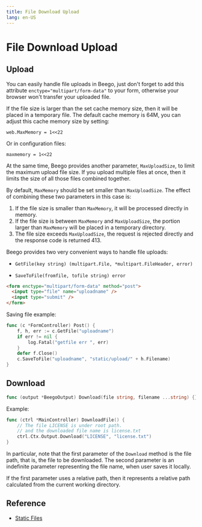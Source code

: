 ```yaml
---
title: File Download Upload
lang: en-US
---
```


# File Download Upload

## Upload

You can easily handle file uploads in Beego, just don't forget to add this attribute `enctype="multipart/form-data"` to your form, otherwise your browser won't transfer your uploaded file.

If the file size is larger than the set cache memory size, then it will be placed in a temporary file. The default cache memory is 64M, you can adjust this cache memory size by setting:

```
web.MaxMemory = 1<<22
```

Or in configuration files:

```
maxmemory = 1<<22
```

At the same time, Beego provides another parameter, `MaxUploadSize`, to limit the maximum upload file size. If you upload multiple files at once, then it limits the size of all those files combined together.

By default, `MaxMemory` should be set smaller than `MaxUploadSize`. The effect of combining these two parameters in this case is:

1. If the file size is smaller than `MaxMemory`, it will be processed directly in memory.
2. If the file size is between `MaxMemory` and `MaxUploadSize`, the portion larger than `MaxMemory` will be placed in a temporary directory.
3. The file size exceeds `MaxUploadSize`, the request is rejected directly and the response code is returned 413.

Beego provides two very convenient ways to handle file uploads:

- `GetFile(key string) (multipart.File, *multipart.FileHeader, error)`

- `SaveToFile(fromfile, tofile string) error`

```html
<form enctype="multipart/form-data" method="post">
  <input type="file" name="uploadname" />
  <input type="submit" />
</form>
```
Saving file example:

```go
func (c *FormController) Post() {
	f, h, err := c.GetFile("uploadname")
	if err != nil {
		log.Fatal("getfile err ", err)
	}
	defer f.Close()
	c.SaveToFile("uploadname", "static/upload/" + h.Filename) 
}
```

## Download

```go
func (output *BeegoOutput) Download(file string, filename ...string) {}
```

Example:

```go
func (ctrl *MainController) DownloadFile() {
	// The file LICENSE is under root path.
	// and the downloaded file name is license.txt
	ctrl.Ctx.Output.Download("LICENSE", "license.txt")
}
```
In particular, note that the first parameter of the `Download` method is the file path, that is, the file to be downloaded. The second parameter is an indefinite parameter representing the file name, when user saves it locally.

If the first parameter uses a relative path, then it represents a relative path calculated from the current working directory.

## Reference

- [Static Files](./../view/static_file.md)
